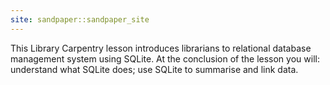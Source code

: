 ```yaml
---
site: sandpaper::sandpaper_site
---
```


This Library Carpentry lesson introduces librarians to relational database management system using SQLite. At the conclusion of the lesson you will: understand what SQLite does; use SQLite to summarise and link data.